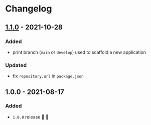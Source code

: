 # Changelog


## [1.1.0](https://github.com/supercharge/strings/compare/v1.0.0...v1.1.0) - 2021-10-28

### Added
- print branch (`main` or `develop`) used to scaffold a new application

### Updated
- fix `repository.url` in `package.json`


## 1.0.0 - 2021-08-17

### Added
- `1.0.0` release 🚀 🎉
